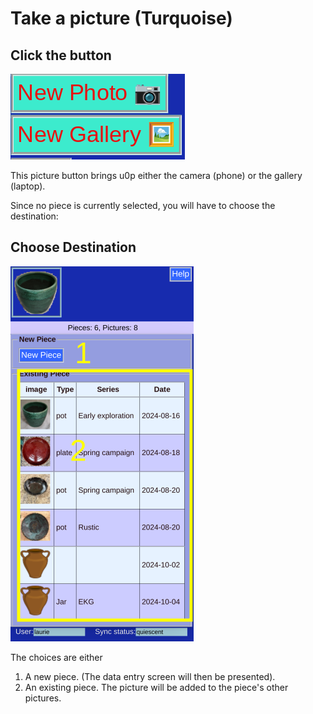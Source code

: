 # Take a picture (Turquoise)

## Click the button

![](Photo.png)

This picture button brings u0p either the camera (phone) or the gallery (laptop).

Since no piece is currently selected, you will have to choose the destination:

## Choose Destination

![](Photo2.png)

The choices are either

1. A new piece. (The data entry screen will then be presented).
2. An existing piece. The picture will be added to the piece's other pictures.



